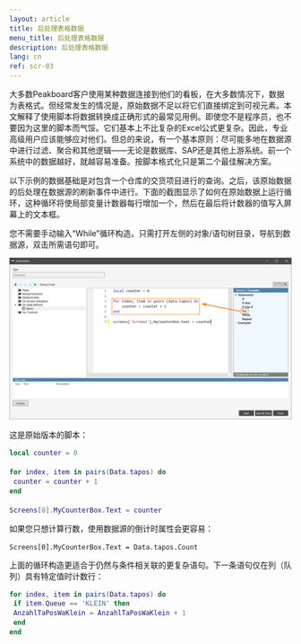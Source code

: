 ```yaml
---
layout: article
title: 后处理表格数据
menu_title: 后处理表格数据
description: 后处理表格数据
lang: cn
ref: scr-03
---
```

大多数Peakboard客户使用某种数据连接到他们的看板，在大多数情况下，数据为表格式。但经常发生的情况是，原始数据不足以将它们直接绑定到可视元素。本文解释了使用脚本将数据转换成正确形式的最常见用例。即使您不是程序员，也不要因为这里的脚本而气馁。它们基本上不比复杂的Excel公式更复杂。因此，专业高级用户应该能够应对他们。但总的来说，有一个基本原则：尽可能多地在数据源中进行过滤、聚合和其他逻辑——无论是数据库、SAP还是其他上游系统。前一个系统中的数据越好，就越容易准备。按脚本格式化只是第二个最佳解决方案。

以下示例的数据基础是对包含一个仓库的交货项目进行的查询。之后，该原始数据的后处理在数据源的刷新事件中进行。下面的截图显示了如何在原始数据上运行循环，这种循环将使局部变量计数器每行增加一个，然后在最后将计数器的值写入屏幕上的文本框。

您不需要手动输入“While”循环构造。只需打开左侧的对象/语句树目录，导航到数据源，双击所需语句即可。


![image_1](/assets/images/scripting/table/ScriptingTabellen01.png)

这是原始版本的脚本：

```lua
local counter = 0

for index, item in pairs(Data.tapos) do
 counter = counter + 1
end

Screens[0].MyCounterBox.Text = counter

```
如果您只想计算行数，使用数据源的倒计时属性会更容易：

`Screens[0].MyCounterBox.Text = Data.tapos.Count`

上面的循环构造更适合于仍然与条件相关联的更复杂语句。下一条语句仅在列（队列）具有特定值时计数行：

```lua
for index, item in pairs(Data.tapos) do
 if item.Queue == 'KLEIN' then
 AnzahlTaPosWaKlein = AnzahlTaPosWaKlein + 1
 end
end
```
